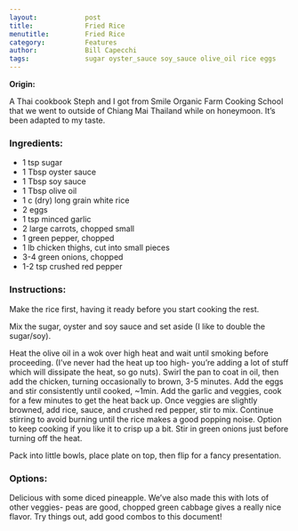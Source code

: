 ```yaml
---
layout:            post
title:             Fried Rice
menutitle:         Fried Rice
category:          Features
author:            Bill Capecchi
tags:              sugar oyster_sauce soy_sauce olive_oil rice eggs
---
```


**Origin:**

 A Thai cookbook Steph and I got from Smile Organic Farm Cooking School that we went to outside of Chiang Mai Thailand while on honeymoon. It’s been adapted to my taste.

### Ingredients:

- 1 tsp sugar
- 1 Tbsp oyster sauce
- 1 Tbsp soy sauce
- 1 Tbsp olive oil
- 1 c (dry) long grain white rice
- 2 eggs
- 1 tsp minced garlic
- 2 large carrots, chopped small
- 1 green pepper, chopped
- 1 lb chicken thighs, cut into small pieces
- 3-4 green onions, chopped
- 1-2 tsp crushed red pepper

### Instructions:

Make the rice first, having it ready before you start cooking the rest. 

Mix the sugar, oyster and soy sauce and set aside (I like to double the sugar/soy).

Heat the olive oil in a wok over high heat and wait until smoking before proceeding. (I’ve never had the heat up too high- you’re adding a lot of stuff which will dissipate the heat, so go nuts).
Swirl the pan to coat in oil, then add the chicken, turning occasionally to brown, 3-5 minutes.
Add the eggs and stir consistently until cooked, ~1min. 
Add the garlic and veggies, cook for a few minutes to get the heat back up.
Once veggies are slightly browned, add rice, sauce, and crushed red pepper, stir to mix.
Continue stirring to avoid burning until the rice makes a good popping noise.
Option to keep cooking if you like it to crisp up a bit. Stir in green onions just before turning off the heat.

Pack into little bowls, place plate on top, then flip for a fancy presentation.

### Options:

Delicious with some diced pineapple. We’ve also made this with lots of other veggies- peas are good, chopped green cabbage gives a really nice flavor. Try things out, add good combos to this document!